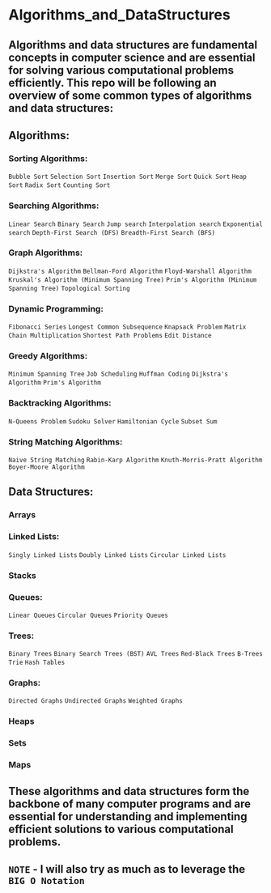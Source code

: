 # Algorithms_and_DataStructures

## Algorithms and data structures are fundamental concepts in computer science and are essential for solving various computational problems efficiently. This repo will be following an overview of some common types of algorithms and data structures:

## Algorithms:
### Sorting Algorithms:

`Bubble Sort`
`Selection Sort`
`Insertion Sort`
`Merge Sort`
`Quick Sort`
`Heap Sort`
`Radix Sort`
`Counting Sort`

### Searching Algorithms:

`Linear Search`
`Binary Search`
`Jump search`
`Interpolation search`
`Exponential search`
`Depth-First Search (DFS)`
`Breadth-First Search (BFS)`

### Graph Algorithms:

`Dijkstra's Algorithm`
`Bellman-Ford Algorithm`
`Floyd-Warshall Algorithm`
`Kruskal's Algorithm (Minimum Spanning Tree)`
`Prim's Algorithm (Minimum Spanning Tree)`
`Topological Sorting`

### Dynamic Programming:

`Fibonacci Series`
`Longest Common Subsequence`
`Knapsack Problem`
`Matrix Chain Multiplication`
`Shortest Path Problems`
`Edit Distance`

### Greedy Algorithms:

`Minimum Spanning Tree`
`Job Scheduling`
`Huffman Coding`
`Dijkstra's Algorithm`
`Prim's Algorithm`

### Backtracking Algorithms:

`N-Queens Problem`
`Sudoku Solver`
`Hamiltonian Cycle`
`Subset Sum`

### String Matching Algorithms:

`Naive String Matching`
`Rabin-Karp Algorithm`
`Knuth-Morris-Pratt Algorithm`
`Boyer-Moore Algorithm`


## Data Structures:
### Arrays

### Linked Lists:

`Singly Linked Lists`
`Doubly Linked Lists`
`Circular Linked Lists`

### Stacks

### Queues:

`Linear Queues`
`Circular Queues`
`Priority Queues`

### Trees:

`Binary Trees`
`Binary Search Trees (BST)`
`AVL Trees`
`Red-Black Trees`
`B-Trees`
`Trie`
`Hash Tables`

### Graphs:

`Directed Graphs`
`Undirected Graphs`
`Weighted Graphs`

### Heaps

### Sets

### Maps

## These algorithms and data structures form the backbone of many computer programs and are essential for understanding and implementing efficient solutions to various computational problems.

## `NOTE` - I will also try as much as to leverage the `BIG O Notation`




